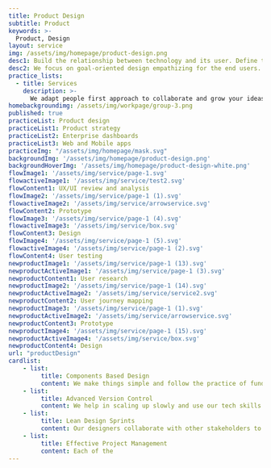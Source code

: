 ```yaml
---
title: Product Design
subtitle: Product
keywords: >-
  Product, Design
layout: service
img: /assets/img/homepage/product-design.png
desc1: Build the relationship between technology and its user. Define the problem statement which impact the masses and brainstorm ideas to find a solution. 
desc2: We focus on goal-oriented design empathizing for the end users. We help you to design a simplified solution with a minimalist approach to provide a seamless customer experience and greater adoption.
practice_lists:
  - title: Services
    description: >-
      We adapt people first approach to collaborate and grow your ideas into human centered products or services.
homebackgroundimg: /assets/img/workpage/group-3.png
published: true
practiceList: Product design
practiceList1: Product strategy
practiceList2: Enterprise dashboards
practiceList3: Web and Mobile apps
practiceImg: "/assets/img/homepage/mask.svg"
backgroundImg: '/assets/img/homepage/product-design.png'
backgroundHoverImg: '/assets/img/homepage/product-design-white.png'
flowImage1: '/assets/img/service/page-1.svg'
flowactiveImage1: '/assets/img/service/test2.svg'
flowContent1: UX/UI review and analysis
flowImage2: '/assets/img/service/page-1 (1).svg'
flowactiveImage2: '/assets/img/service/arrowservice.svg'
flowContent2: Prototype
flowImage3: '/assets/img/service/page-1 (4).svg'
flowactiveImage3: '/assets/img/service/box.svg'
flowContent3: Design
flowImage4: '/assets/img/service/page-1 (5).svg'
flowactiveImage4: '/assets/img/service/page-1 (2).svg'
flowContent4: User testing
newproductImage1: '/assets/img/service/page-1 (13).svg'
newproductActiveImage1: '/assets/img/service/page-1 (3).svg'
newproductContent1: User research
newproductImage2: '/assets/img/service/page-1 (14).svg'
newproductActiveImage2: '/assets/img/service/service2.svg'
newproductContent2: User journey mapping
newproductImage3: '/assets/img/service/page-1 (1).svg'
newproductActiveImage2: '/assets/img/service/arrowservice.svg'
newproductContent3: Prototype
newproductImage4: '/assets/img/service/page-1 (15).svg'
newproductActiveImage4: '/assets/img/service/box.svg'
newproductContent4: Design
url: "productDesign"
cardlist: 
    - list:
         title: Components Based Design 
         content: We make things simple and follow the practice of fundamental brick building so that the hand-off to the developers becomes seamless.
    - list:
         title: Advanced Version Control 
         content: We help in scaling up slowly and use our tech skills to version control your design releases.
    - list:
         title: Lean Design Sprints 
         content: Our designers collaborate with other stakeholders to conduct effective sprint to identify and define the stages of product development.
    - list:
         title: Effective Project Management
         content: Each of the
---
```

